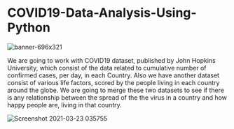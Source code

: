 # COVID19-Data-Analysis-Using-Python
![banner-696x321](https://user-images.githubusercontent.com/46414243/112080988-9915f480-8b8b-11eb-8eac-d5aad2014c51.png)

We are going to work with COVID19 dataset, published by John Hopkins University, which consist of the data related to cumulative number of confirmed cases, per day, in each Country. Also we have another dataset consist of various life factors, scored by the people living in each country around the globe.  We are going to merge these two datasets to see if there is any relationship between the spread of the the virus in a country and how happy people are, living in that country. 
 
![Screenshot 2021-03-23 035755](https://user-images.githubusercontent.com/46414243/112081235-fe69e580-8b8b-11eb-8627-5a1dea04cad5.png)
